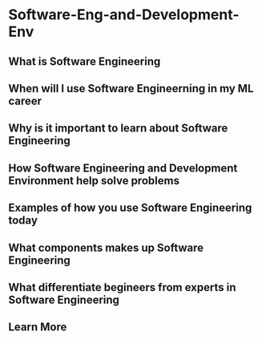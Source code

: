 # Software-Eng-and-Development-Env

## What is Software Engineering

## When will I use Software Engineerning in my ML career

## Why is it important to learn about Software Engineering

## How Software Engineering and Development Environment help solve problems

## Examples of how you use Software Engineering today

## What components makes up Software Engineering

## What differentiate begineers from experts in Software Engineering

## Learn More
